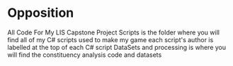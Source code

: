 # Opposition
 All Code For My LIS Capstone Project
 Scripts is the folder where you will find all of my C# scripts used to make my game
   each script's author is labelled at the top of each C# script
 DataSets and processing is where you will find the constituency analysis code and datasets
